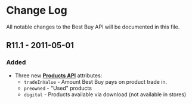 # Change Log
All notable changes to the Best Buy API will be documented in this file.


<div class="log-entry">

## R11.1 - 2011-05-01

### Added
- Three new **[Products API](https://bestbuyapis.github.io/api-documentation/#products-api)** attributes:
  - `tradeInValue` - Amount Best Buy pays on product trade in.
  - `preowned` - "Used" products
  - `digital` - Products available via download (not available in stores)

</div>
